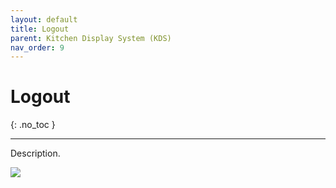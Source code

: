```yaml
---
layout: default
title: Logout
parent: Kitchen Display System (KDS)
nav_order: 9
---
```


# Logout
{: .no_toc }

---

Description.

![](/orderlord-help/assets/images/kds/view_list_6.png)
